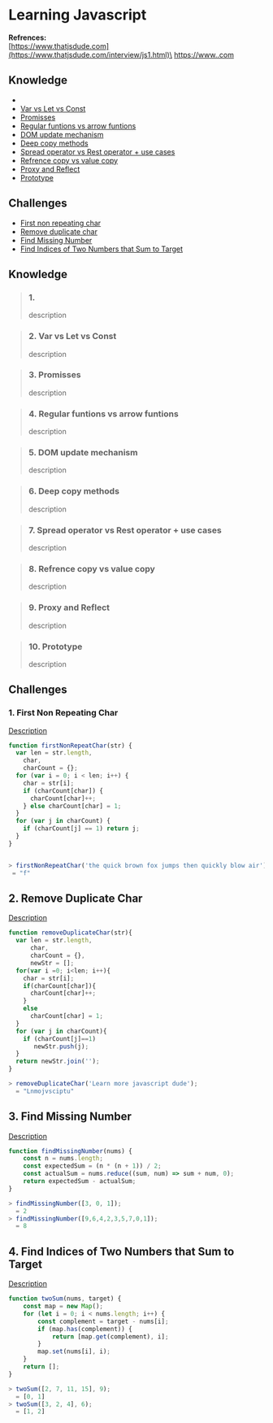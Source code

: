 # Learning Javascript
**Refrences:** \
[https://www.thatjsdude.com](https://www.thatjsdude.com/interview/js1.html)\
[https://www..com](https://www..com)

## Knowledge
- [](#1-)
- [Var vs Let vs Const](#2-var-vs-let-vs-const)
- [Promisses](#5-promisses)
- [Regular funtions vs arrow funtions](#6-regular-funtions-vs-arrow-funtions)
- [DOM update mechanism](#8-dom-update-mechanism)
- [Deep copy methods](#9-deep-copy-methods)
- [Spread operator vs Rest operator + use cases](#10-spread-operator-vs-rest-operator-use-cases)
- [Refrence copy vs value copy](#11-refrence-copy-vs-value-copy)
- [Proxy and Reflect](#12-proxy-and-reflect)
- [Prototype](#13-prototype)


## Challenges
- [First non repeating char](#1-first-non-repeating-char)
- [Remove duplicate char](#2-remove-duplicate-char)
- [Find Missing Number](#3-find-missing-number)
- [Find Indices of Two Numbers that Sum to Target](#4-find-indices-of-two-numbers-that-sum-to-target)

## Knowledge

> ### 1. 
> description

> ### 2. Var vs Let vs Const
> description

> ### 3. Promisses
> description

> ### 4. Regular funtions vs arrow funtions
> description

> ### 5. DOM update mechanism
> description

>### 6. Deep copy methods
> description

>### 7. Spread operator vs Rest operator + use cases
> description

>### 8. Refrence copy vs value copy
> description

>### 9. Proxy and Reflect
> description

>### 10. Prototype
> description

## Challenges

### 1. First Non Repeating Char
[Description](descriptions.md)
```js
function firstNonRepeatChar(str) {
  var len = str.length,
    char,
    charCount = {};
  for (var i = 0; i < len; i++) {
    char = str[i];
    if (charCount[char]) {
      charCount[char]++;
    } else charCount[char] = 1;
  }
  for (var j in charCount) {
    if (charCount[j] == 1) return j;
  }
}


> firstNonRepeatChar('the quick brown fox jumps then quickly blow air');
 = "f"
```


## 2. Remove Duplicate Char
[Description](descriptions.md)
```js
function removeDuplicateChar(str){
  var len = str.length,
      char,
      charCount = {},
      newStr = [];
  for(var i =0; i<len; i++){
    char = str[i];
    if(charCount[char]){
      charCount[char]++;
    }
    else
      charCount[char] = 1;
  }
  for (var j in charCount){
    if (charCount[j]==1)
       newStr.push(j);
  }
  return newStr.join('');
}

> removeDuplicateChar('Learn more javascript dude');
  = "Lnmojvsciptu"

```

## 3. Find Missing Number
[Description](descriptions.md)
```js
function findMissingNumber(nums) {
    const n = nums.length;
    const expectedSum = (n * (n + 1)) / 2;
    const actualSum = nums.reduce((sum, num) => sum + num, 0);
    return expectedSum - actualSum;
}

> findMissingNumber([3, 0, 1]);
  = 2
> findMissingNumber([9,6,4,2,3,5,7,0,1]);
  = 8
```


## 4. Find Indices of Two Numbers that Sum to Target 
[Description](descriptions.md)
```js
function twoSum(nums, target) {
    const map = new Map();
    for (let i = 0; i < nums.length; i++) {
        const complement = target - nums[i];
        if (map.has(complement)) {
            return [map.get(complement), i];
        }
        map.set(nums[i], i);
    }
    return [];
}

> twoSum([2, 7, 11, 15], 9);
  = [0, 1]
> twoSum([3, 2, 4], 6);
  = [1, 2]

```




